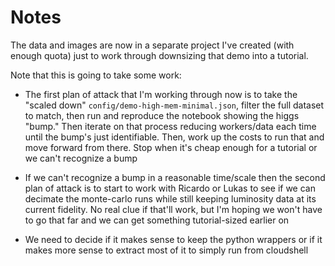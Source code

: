 # Notes

The data and images are now in a separate project I've created (with
enough quota) just to work through downsizing that demo into a tutorial.

Note that this is going to take some work:

- The first plan of attack that I'm working through now is to take the "scaled
  down" `config/demo-high-mem-minimal.json`, filter the full dataset to match,
  then run and reproduce the notebook showing the higgs "bump."  Then iterate
  on that process reducing workers/data each time until the bump's just
  identifiable.  Then, work up the costs to run that and move forward from
  there. Stop when it's cheap enough for a tutorial or we can't recognize a
  bump

- If we can't recognize a bump in a reasonable time/scale then the second plan
  of attack is to start to work with Ricardo or Lukas to see if we can decimate
  the monte-carlo runs while still keeping luminosity data at its current
  fidelity.  No real clue if that'll work, but I'm hoping we won't have to go
  that far and we can get something tutorial-sized earlier on

- We need to decide if it makes sense to keep the python wrappers or if it
  makes more sense to extract most of it to simply run from cloudshell
